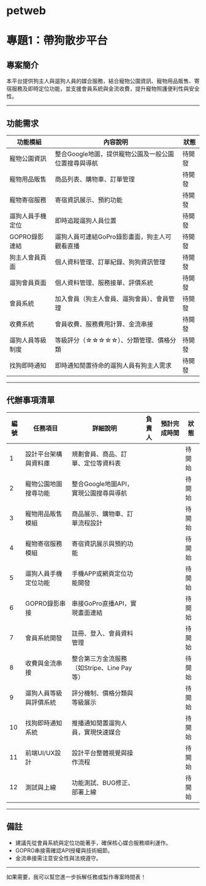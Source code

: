 # petweb
# 專題1：帶狗散步平台

## 專案簡介
本平台提供狗主人與遛狗人員的媒合服務，結合寵物公園資訊、寵物用品販售、寄宿服務及即時定位功能，並支援會員系統與金流收費，提升寵物照護便利性與安全性。

---

## 功能需求

| 功能模組           | 內容說明                                                         | 狀態   |
|--------------------|------------------------------------------------------------------|--------|
| 寵物公園資訊       | 整合Google地圖，提供寵物公園及一般公園位置搜尋與導航             | 待開發 |
| 寵物用品販售       | 商品列表、購物車、訂單管理                                     | 待開發 |
| 寵物寄宿服務       | 寄宿資訊展示、預約功能                                         | 待開發 |
| 遛狗人員手機定位   | 即時追蹤遛狗人員位置                                           | 待開發 |
| GOPRO錄影連結      | 遛狗人員可連結GoPro錄影畫面，狗主人可觀看直播                   | 待開發 |
| 狗主人會員頁面     | 個人資料管理、訂單紀錄、狗狗資訊管理                             | 待開發 |
| 遛狗會員頁面       | 個人資料管理、服務接單、評價系統                               | 待開發 |
| 會員系統           | 加入會員（狗主人會員、遛狗會員）、會員管理                       | 待開發 |
| 收費系統           | 會員收費、服務費用計算、金流串接                               | 待開發 |
| 遛狗人員等級制度   | 等級評分（☆☆☆☆☆）、分類管理、價格分類                           | 待開發 |
| 找狗即時通知       | 即時通知閒置待命的遛狗人員有狗主人需求                           | 待開發 |

---

## 代辦事項清單

| 編號 | 任務項目                 | 詳細說明                                         | 負責人 | 預計完成時間 | 狀態   |
|-------|--------------------------|-------------------------------------------------|--------|--------------|--------|
| 1     | 設計平台架構與資料庫     | 規劃會員、商品、訂單、定位等資料表               |        |              | 待開始 |
| 2     | 寵物公園地圖搜尋功能     | 整合Google地圖API，實現公園搜尋與導航           |        |              | 待開始 |
| 3     | 寵物用品販售模組         | 商品展示、購物車、訂單流程設計                   |        |              | 待開始 |
| 4     | 寵物寄宿服務模組         | 寄宿資訊展示與預約功能                           |        |              | 待開始 |
| 5     | 遛狗人員手機定位功能     | 手機APP或網頁定位功能開發                         |        |              | 待開始 |
| 6     | GOPRO錄影串接            | 串接GoPro直播API，實現畫面連結                   |        |              | 待開始 |
| 7     | 會員系統開發             | 註冊、登入、會員資料管理                           |        |              | 待開始 |
| 8     | 收費與金流串接           | 整合第三方金流服務（如Stripe、Line Pay等）       |        |              | 待開始 |
| 9     | 遛狗人員等級與評價系統   | 評分機制、價格分類與等級展示                       |        |              | 待開始 |
| 10    | 找狗即時通知系統         | 推播通知閒置遛狗人員，實現快速媒合                 |        |              | 待開始 |
| 11    | 前端UI/UX設計            | 設計平台整體視覺與操作流程                         |        |              | 待開始 |
| 12    | 測試與上線               | 功能測試、BUG修正、部署上線                         |        |              | 待開始 |

---

## 備註
- 建議先從會員系統與定位功能著手，確保核心媒合服務順利運作。
- GOPRO串接需確認API授權與技術細節。
- 金流串接需注意安全性與法規遵守。

---

如果需要，我可以幫您進一步拆解任務或製作專案時間表！
